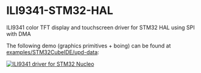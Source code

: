 # ILI9341-STM32-HAL
ILI9341 color TFT display and touchscreen driver for STM32 HAL using SPI with DMA

The following demo (graphics primitives + boing) can be found at [examples/STM32CubeIDE/upd-data](examples/STM32CubeIDE/upd-data):

[![ILI9341 driver for STM32 Nucleo](https://img.youtube.com/vi/L03uCfl4xnc/0.jpg)](https://www.youtube.com/watch?v=L03uCfl4xnc "ILI9341 driver for STM32 Nucleo")
